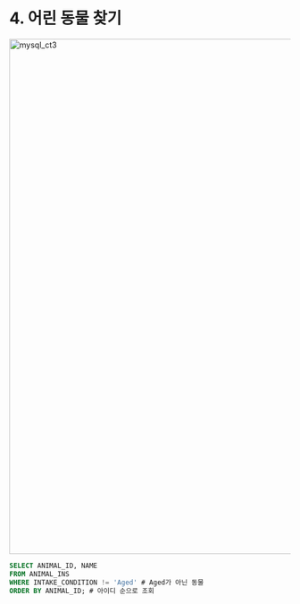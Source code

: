# 4. 어린 동물 찾기

<img width="921" alt=" mysql_ct3" src="https://user-images.githubusercontent.com/86516594/170630445-13e84853-edfb-4eb5-87d8-9dd33a46d6a4.png">

```sql
SELECT ANIMAL_ID, NAME
FROM ANIMAL_INS
WHERE INTAKE_CONDITION != 'Aged' # Aged가 아닌 동물
ORDER BY ANIMAL_ID; # 아이디 순으로 조회
```

